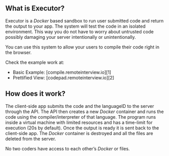## What is Executor? ##
Executor is a *Docker* based sandbox to run user submitted code and return the output to your app. The system will test the code in an isolated environment. This way you do not have to worry about untrusted code possibly damaging your server intentionally or unintentionally.

You can use this system to allow your users to compile their code right in the browser.

Check the example work at:

 - Basic Example: [compile.remoteinterview.io][1]
 - Prettified View: [codepad.remoteinterview.io][2]

## How does it work? ##

The client-side app submits the code and the languageID to the server through the API. The API then creates a new *Docker* container and runs the code using the compiler/interpreter of that language. The program runs inside a virtual machine with limited resources and has a time-limit for execution (20s by default). Once the output is ready it is sent back to the client-side app. The *Docker* container is destroyed and all the files are deleted from the server.

No two coders have access to each other’s *Docker* or files.

